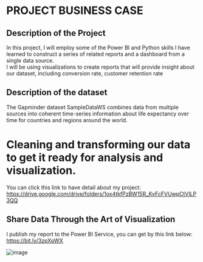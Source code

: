 # PROJECT BUSINESS CASE

## Description of the Project
In this project, I will employ some of the Power BI and Python skills I have learned to construct a series of related reports and a dashboard from a single data source. <br>
I will be using visualizations to create reports that will provide insight about our dataset, including conversion rate, customer retention rate


## Description of the dataset
The Gapminder dataset SampleDataWS combines data from multiple sources into coherent time-series information about life expectancy over time for countries and regions around the world.


# Cleaning and transforming our data to get it ready for analysis and visualization.
You can click this link to have detail about my project: <br>
https://drive.google.com/drive/folders/1ox4tkfPzBW15R_KvFcFVUwpCtVILP3QQ <br>

## Share Data Through the Art of Visualization
I publish my report to the Power BI Service, you can get by this link below: https://bit.ly/3zpXpWX <br>

![image](https://user-images.githubusercontent.com/106904941/182184421-ac1dd874-82bd-4058-ade9-22c5323e3cb6.png)





